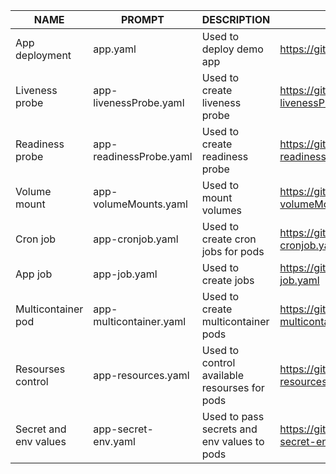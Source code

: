 | NAME                  	| PROMPT                  	| DESCRIPTION                                  	| EXAMPLE                                                                	|
|-----------------------	|-------------------------	|----------------------------------------------	|------------------------------------------------------------------------	|
| App deployment        	| app.yaml                	| Used to deploy demo app                      	| https://github.com/gitgav/go_hw/blob/main/YAML/app.yaml                	|
| Liveness probe        	| app-livenessProbe.yaml  	| Used to create liveness probe                	| https://github.com/gitgav/go_hw/blob/main/YAML/app-livenessProbe.yaml  	|
| Readiness probe       	| app-readinessProbe.yaml 	| Used to create readiness probe               	| https://github.com/gitgav/go_hw/blob/main/YAML/app-readinessProbe.yaml 	|
| Volume mount          	| app-volumeMounts.yaml   	| Used to mount volumes                        	| https://github.com/gitgav/go_hw/blob/main/YAML/app-volumeMounts.yaml   	|
| Cron job              	| app-cronjob.yaml        	| Used to create cron jobs for pods            	| https://github.com/gitgav/go_hw/blob/main/YAML/app-cronjob.yaml        	|
| App job               	| app-job.yaml            	| Used to create jobs                          	| https://github.com/gitgav/go_hw/blob/main/YAML/app-job.yaml            	|
| Multicontainer pod    	| app-multicontainer.yaml 	| Used to create multicontainer pods           	| https://github.com/gitgav/go_hw/blob/main/YAML/app-multicontainer.yaml 	|
| Resourses control     	| app-resources.yaml      	| Used to control available resourses for pods 	| https://github.com/gitgav/go_hw/blob/main/YAML/app-resources.yaml      	|
| Secret and env values 	| app-secret-env.yaml     	| Used to pass secrets and env values to pods  	| https://github.com/gitgav/go_hw/blob/main/YAML/app-secret-env.yaml     	|

